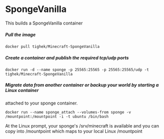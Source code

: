 # SpongeVanilla

This builds a SpongeVanilla container

##### Pull the image
```
docker pull tighek/Minecraft-SpongeVanilla
```

##### Create a container and publish the required tcp/udp ports
```
docker run -d --name sponge -p 25565:25565 -p 25565:25565/udp -t tighek/Minecraft-SpongeVanilla
```

##### Migrate data from another container or backup your world by starting a Linux container 
attached to your sponge container.
```
docker run --name sponge_attach --volumes-from sponge -v /mountpoint:/mountpoint -i -t ubuntu /bin/bash
```

At the Linux prompt, your sponge's /srv/minecraft is available and you can copy into /mountpoint 
which maps to your local Linux /mountpoint



